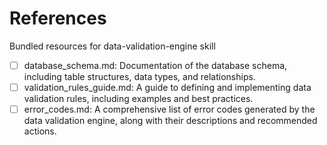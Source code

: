# References

Bundled resources for data-validation-engine skill

- [ ] database_schema.md: Documentation of the database schema, including table structures, data types, and relationships.
- [ ] validation_rules_guide.md: A guide to defining and implementing data validation rules, including examples and best practices.
- [ ] error_codes.md: A comprehensive list of error codes generated by the data validation engine, along with their descriptions and recommended actions.
